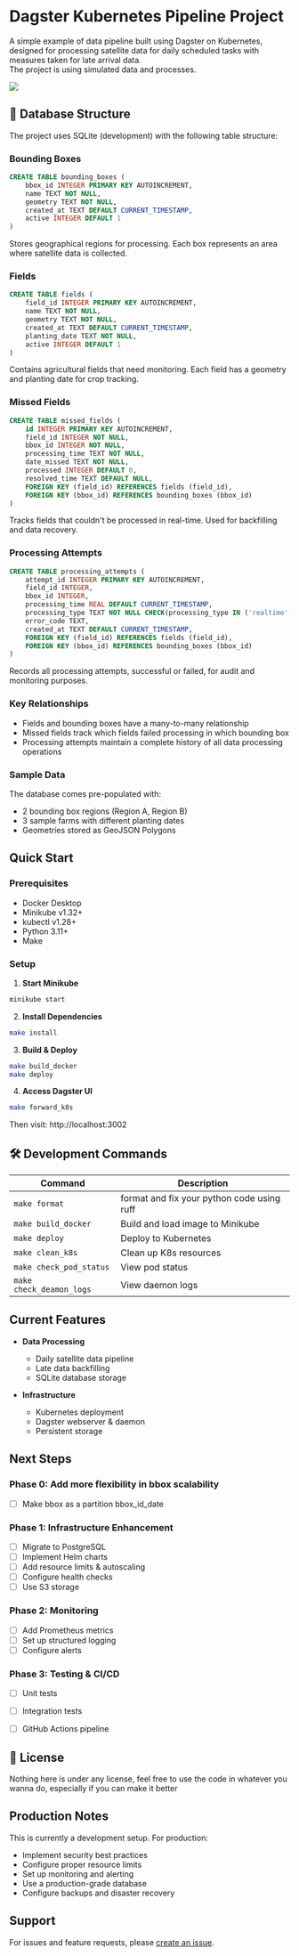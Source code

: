 # Dagster Kubernetes Pipeline Project
A simple example of data pipeline built using Dagster on Kubernetes, designed for processing satellite data for daily scheduled tasks with measures taken for late arrival data.  
The project is using simulated data and processes. 

<img src="./design.png">

## 💾 Database Structure

The project uses SQLite (development) with the following table structure:

### Bounding Boxes
```sql
CREATE TABLE bounding_boxes (
    bbox_id INTEGER PRIMARY KEY AUTOINCREMENT,
    name TEXT NOT NULL,
    geometry TEXT NOT NULL,
    created_at TEXT DEFAULT CURRENT_TIMESTAMP,
    active INTEGER DEFAULT 1
)
```
Stores geographical regions for processing. Each box represents an area where satellite data is collected.

### Fields
```sql
CREATE TABLE fields (
    field_id INTEGER PRIMARY KEY AUTOINCREMENT,
    name TEXT NOT NULL,
    geometry TEXT NOT NULL,
    created_at TEXT DEFAULT CURRENT_TIMESTAMP,
    planting_date TEXT NOT NULL,
    active INTEGER DEFAULT 1
)
```
Contains agricultural fields that need monitoring. Each field has a geometry and planting date for crop tracking.

### Missed Fields
```sql
CREATE TABLE missed_fields (
    id INTEGER PRIMARY KEY AUTOINCREMENT,
    field_id INTEGER NOT NULL,
    bbox_id INTEGER NOT NULL,
    processing_time TEXT NOT NULL,
    date_missed TEXT NOT NULL,
    processed INTEGER DEFAULT 0,
    resolved_time TEXT DEFAULT NULL,
    FOREIGN KEY (field_id) REFERENCES fields (field_id),
    FOREIGN KEY (bbox_id) REFERENCES bounding_boxes (bbox_id)
)
```
Tracks fields that couldn't be processed in real-time. Used for backfilling and data recovery.

### Processing Attempts
```sql
CREATE TABLE processing_attempts (
    attempt_id INTEGER PRIMARY KEY AUTOINCREMENT,
    field_id INTEGER,
    bbox_id INTEGER,
    processing_time REAL DEFAULT CURRENT_TIMESTAMP,
    processing_type TEXT NOT NULL CHECK(processing_type IN ('realtime', 'reprocessing')),
    error_code TEXT,
    created_at TEXT DEFAULT CURRENT_TIMESTAMP,
    FOREIGN KEY (field_id) REFERENCES fields (field_id),
    FOREIGN KEY (bbox_id) REFERENCES bounding_boxes (bbox_id)
)
```
Records all processing attempts, successful or failed, for audit and monitoring purposes.

### Key Relationships
- Fields and bounding boxes have a many-to-many relationship
- Missed fields track which fields failed processing in which bounding box
- Processing attempts maintain a complete history of all data processing operations

### Sample Data
The database comes pre-populated with:
- 2 bounding box regions (Region A, Region B)
- 3 sample farms with different planting dates
- Geometries stored as GeoJSON Polygons


## Quick Start

### Prerequisites

- Docker Desktop
- Minikube v1.32+
- kubectl v1.28+
- Python 3.11+
- Make

### Setup

1. **Start Minikube**
```bash
minikube start
```

2. **Install Dependencies**
```bash
make install
```

3. **Build & Deploy**
```bash
make build_docker
make deploy
```

4. **Access Dagster UI**
```bash
make forward_k8s
```

Then visit: http://localhost:3002

## 🛠 Development Commands

| Command | Description |
|---------|-------------|
| `make format` | format and fix your python code using ruff |
| `make build_docker` | Build and load image to Minikube |
| `make deploy` | Deploy to Kubernetes |
| `make clean_k8s` | Clean up K8s resources |
| `make check_pod_status` | View pod status |
| `make check_deamon_logs` | View daemon logs |

## Current Features

- **Data Processing**
  - Daily satellite data pipeline
  - Late data backfilling
  - SQLite database storage

- **Infrastructure**
  - Kubernetes deployment
  - Dagster webserver & daemon
  - Persistent storage


## Next Steps

### Phase 0: Add more flexibility in bbox scalability
- [ ] Make bbox as a partition  bbox_id_date

### Phase 1: Infrastructure Enhancement
- [ ] Migrate to PostgreSQL
- [ ] Implement Helm charts
- [ ] Add resource limits & autoscaling
- [ ] Configure health checks
- [ ] Use S3 storage

### Phase 2: Monitoring
- [ ] Add Prometheus metrics
- [ ] Set up structured logging
- [ ] Configure alerts

### Phase 3: Testing & CI/CD
- [ ] Unit tests
- [ ] Integration tests
- [ ] GitHub Actions pipeline


## 📝 License
Nothing here is under any license, feel free to use the code in whatever you wanna do, especially if you can make it better


## Production Notes

This is currently a development setup. For production:
- Implement security best practices
- Configure proper resource limits
- Set up monitoring and alerting
- Use a production-grade database
- Configure backups and disaster recovery

## Support

For issues and feature requests, please [create an issue](https://github.com/yourusername/dg-k8s/issues).

